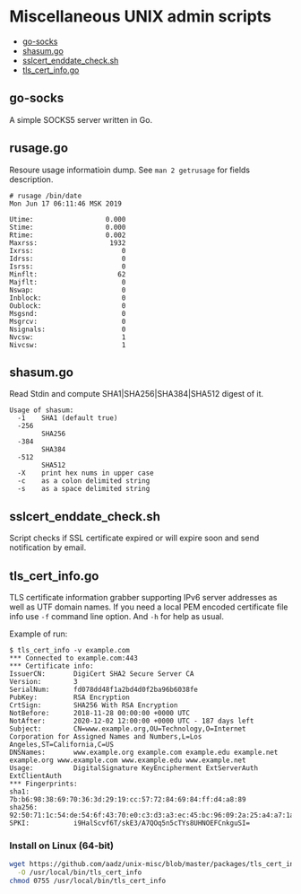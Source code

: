 # Miscellaneous UNIX admin scripts

* [go-socks](#go-socks)
* [shasum.go](#shasum)
* [sslcert_enddate_check.sh](#sslcert-enddate-check)
* [tls_cert_info.go](#tls-cert-info)

## go-socks
A simple SOCKS5 server written in Go.

## rusage.go
Resoure usage informatioin dump. See `man 2 getrusage` for fields description.

```
# rusage /bin/date
Mon Jun 17 06:11:46 MSK 2019

Utime:                  0.000
Stime:                  0.000
Rtime:                  0.002
Maxrss:                  1932
Ixrss:                      0
Idrss:                      0
Isrss:                      0
Minflt:                    62
Majflt:                     0
Nswap:                      0
Inblock:                    0
Oublock:                    0
Msgsnd:                     0
Msgrcv:                     0
Nsignals:                   0
Nvcsw:                      1
Nivcsw:                     1
```

## shasum.go<a name="shasum"></a>
Read Stdin and compute SHA1|SHA256|SHA384|SHA512 digest of it.

```text
Usage of shasum:
  -1    SHA1 (default true)
  -256
        SHA256
  -384
        SHA384
  -512
        SHA512
  -X    print hex nums in upper case
  -c    as a colon delimited string
  -s    as a space delimited string
```
                                      
## sslcert_enddate_check.sh<a name="sslcert-enddate-check"></a>
Script checks if SSL certificate expired or will expire soon and send notification by email.

## tls_cert_info.go<a name="tls-cert-info"></a>
TLS certificate information grabber supporting IPv6 server addresses as well as UTF domain names.
If you need a local PEM encoded certificate file info use `-f` command line option. And `-h` for
help as usual.

Example of run:
```text
$ tls_cert_info -v example.com
*** Connected to example.com:443
*** Certificate info:
IssuerCN:       DigiCert SHA2 Secure Server CA
Version:        3
SerialNum:      fd078dd48f1a2bd4d0f2ba96b6038fe
PubKey:         RSA Encryption
CrtSign:        SHA256 With RSA Encryption
NotBefore:      2018-11-28 00:00:00 +0000 UTC
NotAfter:       2020-12-02 12:00:00 +0000 UTC - 187 days left
Subject:        CN=www.example.org,OU=Technology,O=Internet Corporation for Assigned Names and Numbers,L=Los Angeles,ST=California,C=US
DNSNames:       www.example.org example.com example.edu example.net example.org www.example.com www.example.edu www.example.net
Usage:          DigitalSignature KeyEncipherment ExtServerAuth ExtClientAuth
*** Fingerprints:
sha1:           7b:b6:98:38:69:70:36:3d:29:19:cc:57:72:84:69:84:ff:d4:a8:89
sha256:         92:50:71:1c:54:de:54:6f:43:70:e0:c3:d3:a3:ec:45:bc:96:09:2a:25:a4:a7:1a:1a:fa:39:6a:f7:04:7e:b8
SPKI:           i9HalScvf6T/skE3/A7QOq5n5cTYs8UHNOEFCnkguSI=
```

### Install on Linux (64-bit)

```bash
wget https://github.com/aadz/unix-misc/blob/master/packages/tls_cert_info-LinuxAMD64?raw=true \
  -O /usr/local/bin/tls_cert_info
chmod 0755 /usr/local/bin/tls_cert_info
```
